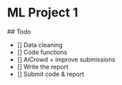 # ML Project 1

## Todo

- [] Data cleaning 
- [] Code functions
- [] AiCrowd + improve submissions
- [] Write the report 
- [] Submit code & report
 

